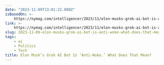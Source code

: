 ```yaml
---
date: "2023-11-09T13:01:22.000Z"
isBasedOn: >-
    https://nymag.com/intelligencer/2023/11/elon-musks-grok-ai-bot-is-anti-woke-what-does-that-mean.html
link: >-
    https://nymag.com/intelligencer/2023/11/elon-musks-grok-ai-bot-is-anti-woke-what-does-that-mean.html
slug: 2023-11-09-elon-musks-grok-ai-bot-is-anti-woke-what-does-that-mean
tags:
    - ai
    - Politics
    - Tech
title: Elon Musk’s Grok AI Bot Is ‘Anti-Woke.’ What Does That Mean?
---
```

